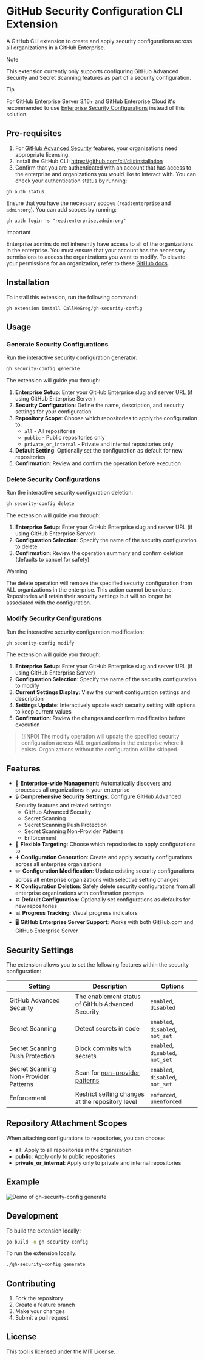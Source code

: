 # GitHub Security Configuration CLI Extension

A GitHub CLI extension to create and apply security configurations across all organizations in a GitHub Enterprise.

> [!NOTE]
> This extension currently only supports configuring GitHub Advanced Security and Secret Scanning features as part of a security configuration.

> [!TIP]
> For GitHub Enterprise Server 3.16+ and GitHub Enterprise Cloud it's recommended to use [Enterprise Security Configurations](https://docs.github.com/en/enterprise-cloud@latest/admin/managing-code-security/securing-your-enterprise/about-security-configurations) instead of this solution.

## Pre-requisites

1. For [GitHub Advanced Security](https://docs.github.com/en/enterprise-cloud@latest/get-started/learning-about-github/about-github-advanced-security) features, your organizations need appropriate licensing.
2. Install the GitHub CLI: https://github.com/cli/cli#installation
3. Confirm that you are authenticated with an account that has access to the enterprise and organizations you would like to interact with. You can check your authentication status by running:

```
gh auth status
```

Ensure that you have the necessary scopes (`read:enterprise` and `admin:org`). You can add scopes by running:

```
gh auth login -s "read:enterprise,admin:org"
```

> [!IMPORTANT]
> Enterprise admins do not inherently have access to all of the organizations in the enterprise. You must ensure that your account has the necessary permissions to access the organizations you want to modify. To elevate your permissions for an organization, refer to these [GitHub docs](https://docs.github.com/en/enterprise-server@3.15/admin/managing-accounts-and-repositories/managing-organizations-in-your-enterprise/managing-your-role-in-an-organization-owned-by-your-enterprise).

## Installation

To install this extension, run the following command:
```
gh extension install CallMeGreg/gh-security-config
```

## Usage

### Generate Security Configurations

Run the interactive security configuration generator:

```bash
gh security-config generate
```

The extension will guide you through:

1. **Enterprise Setup**: Enter your GitHub Enterprise slug and server URL (if using GitHub Enterprise Server)
2. **Security Configuration**: Define the name, description, and security settings for your configuration
3. **Repository Scope**: Choose which repositories to apply the configuration to:
   - `all` - All repositories
   - `public` - Public repositories only
   - `private_or_internal` - Private and internal repositories only
4. **Default Setting**: Optionally set the configuration as default for new repositories
5. **Confirmation**: Review and confirm the operation before execution

### Delete Security Configurations

Run the interactive security configuration deletion:

```bash
gh security-config delete
```

The extension will guide you through:

1. **Enterprise Setup**: Enter your GitHub Enterprise slug and server URL (if using GitHub Enterprise Server)
2. **Configuration Selection**: Specify the name of the security configuration to delete
3. **Confirmation**: Review the operation summary and confirm deletion (defaults to cancel for safety)

> [!WARNING]
> The delete operation will remove the specified security configuration from ALL organizations in the enterprise. This action cannot be undone. Repositories will retain their security settings but will no longer be associated with the configuration.

### Modify Security Configurations

Run the interactive security configuration modification:

```bash
gh security-config modify
```

The extension will guide you through:

1. **Enterprise Setup**: Enter your GitHub Enterprise slug and server URL (if using GitHub Enterprise Server)
2. **Configuration Selection**: Specify the name of the security configuration to modify
3. **Current Settings Display**: View the current configuration settings and description
4. **Settings Update**: Interactively update each security setting with options to keep current values
5. **Confirmation**: Review the changes and confirm modification before execution

> [!INFO]
> The modify operation will update the specified security configuration across ALL organizations in the enterprise where it exists. Organizations without the configuration will be skipped.

## Features

- 🏢 **Enterprise-wide Management**: Automatically discovers and processes all organizations in your enterprise
- 🔒 **Comprehensive Security Settings**: Configure GitHub Advanced Security features and related settings:
  - GitHub Advanced Security
  - Secret Scanning
  - Secret Scanning Push Protection
  - Secret Scanning Non-Provider Patterns
  - Enforcement
- 🎯 **Flexible Targeting**: Choose which repositories to apply configurations to
- ➕ **Configuration Generation**: Create and apply security configurations across all enterprise organizations
- ✏️ **Configuration Modification**: Update existing security configurations across all enterprise organizations with selective setting changes
- ❌ **Configuration Deletion**: Safely delete security configurations from all enterprise organizations with confirmation prompts
- ⚙️ **Default Configuration**: Optionally set configurations as defaults for new repositories
- 📊 **Progress Tracking**: Visual progress indicators
- 🖥️ **GitHub Enterprise Server Support**: Works with both GitHub.com and GitHub Enterprise Server

## Security Settings

The extension allows you to set the following features within the security configuration:

| Setting | Description | Options |
|---------|-------------|---------|
| GitHub Advanced Security | The enablement status of GitHub Advanced Security | `enabled`, `disabled` |
| Secret Scanning | Detect secrets in code | `enabled`, `disabled`, `not_set` |
| Secret Scanning Push Protection | Block commits with secrets | `enabled`, `disabled`, `not_set` |
| Secret Scanning Non-Provider Patterns | Scan for [non-provider patterns](https://docs.github.com/en/enterprise-cloud@latest/code-security/secret-scanning/using-advanced-secret-scanning-and-push-protection-features/non-provider-patterns) | `enabled`, `disabled`, `not_set` |
| Enforcement | Restrict setting changes at the repository level | `enforced`, `unenforced` |

## Repository Attachment Scopes

When attaching configurations to repositories, you can choose:

- **all**: Apply to all repositories in the organization
- **public**: Apply only to public repositories
- **private_or_internal**: Apply only to private and internal repositories

## Example

![Demo of gh-security-config generate](images/gh-security-config-demo.gif)

## Development

To build the extension locally:

```bash
go build -o gh-security-config
```

To run the extension locally:

```bash
./gh-security-config generate
```

## Contributing

1. Fork the repository
2. Create a feature branch
3. Make your changes
4. Submit a pull request

## License

This tool is licensed under the MIT License.
